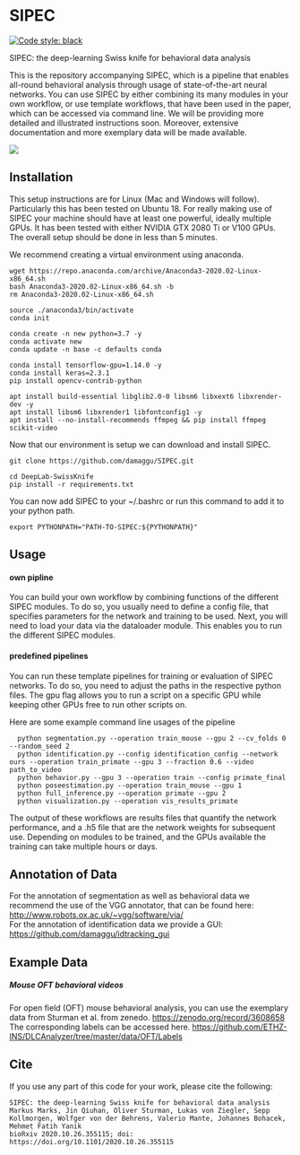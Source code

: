 # SIPEC

[![Code style: black](https://img.shields.io/badge/code%20style-black-000000.svg)](https://github.com/psf/black)

SIPEC: the deep-learning Swiss knife for behavioral data analysis


This is the repository accompanying SIPEC, which is a pipeline that enables all-round behavioral analysis through usage of state-of-the-art neural networks.
You can use SIPEC by either combining its many modules in your own workflow, or use template workflows, that have been used in the paper, which can be accessed via command line.
We will be providing more detailed and illustrated instructions soon. Moreover, extensive documentation and more exemplary data will be made available.

![](supp_files/Supplementary%20Video%201.gif)

## Installation

This setup instructions are for Linux (Mac and Windows will follow). 
Particularly this has been tested on Ubuntu 18.
For really making use of SIPEC your machine should have at least one powerful, ideally multiple GPUs.
It has been tested with either NVIDIA GTX 2080 Ti or V100 GPUs.
The overall setup should be done in less than 5 minutes. 

We recommend creating a virtual environment using anaconda.

  ```
wget https://repo.anaconda.com/archive/Anaconda3-2020.02-Linux-x86_64.sh
bash Anaconda3-2020.02-Linux-x86_64.sh -b
rm Anaconda3-2020.02-Linux-x86_64.sh

source ./anaconda3/bin/activate
conda init

conda create -n new python=3.7 -y
conda activate new
conda update -n base -c defaults conda

conda install tensorflow-gpu=1.14.0 -y
conda install keras=2.3.1
pip install opencv-contrib-python

apt install build-essential libglib2.0-0 libsm6 libxext6 libxrender-dev -y
apt install libsm6 libxrender1 libfontconfig1 -y
apt install --no-install-recommends ffmpeg && pip install ffmpeg scikit-video
  ```

Now that our environment is setup we can download and install SIPEC.

  ```
git clone https://github.com/damaggu/SIPEC.git

cd DeepLab-SwissKnife
pip install -r requirements.txt
  ```
You can now add SIPEC to your ~/.bashrc or run this command to add it to your python path.
  ```
export PYTHONPATH="PATH-TO-SIPEC:${PYTHONPATH}"
  ```

## Usage

#### own pipline
You can build your own workflow by combining functions of the different SIPEC modules.
To do so, you usually need to define a config file, that specifies parameters for the network and training to be used.
Next, you will need to load your data via the dataloader module.
This enables you to run the different SIPEC modules.

#### predefined pipelines

You can run these template pipelines for training or evaluation of SIPEC networks.
To do so, you need to adjust the paths in the respective python files.
The gpu flag allows you to run a script on a specific GPU while keeping other GPUs free to run other scripts on.

Here are some example command line usages of the pipeline
  ```
    python segmentation.py --operation train_mouse --gpu 2 --cv_folds 0 --random_seed 2
    python identification.py --config identification_config --network ours --operation train_primate --gpu 3 --fraction 0.6 --video path_to_video
    python behavior.py --gpu 3 --operation train --config primate_final
    python poseestimation.py --operation train_mouse --gpu 1
    python full_inference.py --operation primate --gpu 2
    python visualization.py --operation vis_results_primate
  ```

The output of these workflows are results files that quantify the network performance, and a .h5 file that are the network weights for subsequent use.
Depending on modules to be trained, and the GPUs available the training can take multiple hours or days.

## Annotation of Data

For the annotation of segmentation as well as behavioral data we recommend the use of the VGG annotator, that can be found here:
http://www.robots.ox.ac.uk/~vgg/software/via/
<br>
For the annotation of identification data we provide a GUI:
https://github.com/damaggu/idtracking_gui

## Example Data

##### Mouse OFT behavioral videos
For open field (OFT) mouse behavioral analysis, you can use the exemplary data from Sturman et al. from zenedo.
https://zenodo.org/record/3608658
The corresponding labels can be accessed here.
https://github.com/ETHZ-INS/DLCAnalyzer/tree/master/data/OFT/Labels

## Cite

If you use any part of this code for your work, please cite the following:

  ```
  SIPEC: the deep-learning Swiss knife for behavioral data analysis
  Markus Marks, Jin Qiuhan, Oliver Sturman, Lukas von Ziegler, Sepp Kollmorgen, Wolfger von der Behrens, Valerio Mante, Johannes Bohacek, Mehmet Fatih Yanik
  bioRxiv 2020.10.26.355115; doi: https://doi.org/10.1101/2020.10.26.355115
  ```
